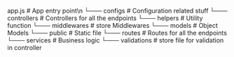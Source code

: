 app.js # App entry point\n
└─── configs # Configuration related stuff
└─── controllers # Controllers for all the endpoints
└─── helpers # Utility function
└─── middlewares # store Middlewares
└─── models # Object Models
└─── public # Static file
└─── routes # Routes for all the endpoints
└─── services # Business logic
└─── validations # store file for validation in controller
